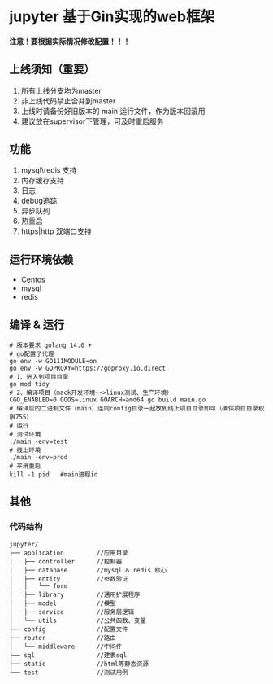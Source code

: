 # jupyter 基于Gin实现的web框架
#### 注意！要根据实际情况修改配置！！！
## 上线须知（重要）
1. 所有上线分支均为master
2. 非上线代码禁止合并到master
3. 上线时请备份好旧版本的 main 运行文件，作为版本回滚用
4. 建议放在supervisor下管理，可及时重启服务
## 功能
1. mysql\redis 支持
2. 内存缓存支持
3. 日志
4. debug追踪
5. 异步队列
6. 热重启
7. https|http 双端口支持
## 运行环境依赖
- Centos
- mysql
- redis
## 编译 & 运行
```shell script
# 版本要求 golang 14.0 +
# go配置了代理
go env -w GO111MODULE=on
go env -w GOPROXY=https://goproxy.io,direct
# 1、进入到项目目录
go mod tidy
# 2、编译项目（mack开发环境-->linux测试、生产环境）
CGO_ENABLED=0 GOOS=linux GOARCH=amd64 go build main.go
# 编译后的二进制文件（main）连同config目录一起放到线上项目目录即可（确保项目目录权限755）
# 运行
# 测试环境
./main -env=test
# 线上环境
./main -env=prod
# 平滑重启
kill -1 pid   #main进程id
```
## 其他
### 代码结构
```
jupyter/
├── application         //应用目录
│   ├── controller      //控制器
│   ├── database        //mysql & redis 核心
│   ├── entity          //参数验证
│   │   └── form
│   ├── library         //通用扩展程序
│   ├── model           //模型
│   ├── service         //服务层逻辑
│   └── utils           //公共函数、变量
├── config              //配置文件
├── router              //路由
│   └── middleware      //中间件
├── sql                 //建表sql
├── static              //html等静态资源
└── test                //测试用例
```